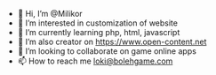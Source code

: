 - 👋 Hi, I’m @Milikor
- 👀 I’m interested in customization of website 
- 🌱 I’m currently learning php, html, javascript
- 🌱 I’m also creator on https://www.open-content.net
- 💞️ I’m looking to collaborate on game online apps
- 📫 How to reach me loki@bolehgame.com

<!---
Milikor/Milikor is a ✨ special ✨ repository because its `README.md` (this file) appears on your GitHub profile.
You can click the Preview link to take a look at your changes.
--->
